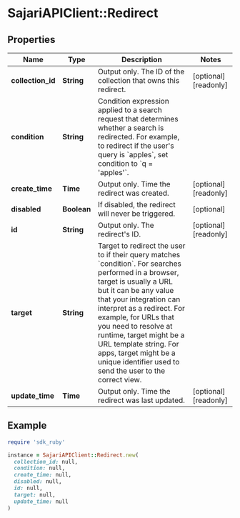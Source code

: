 # SajariAPIClient::Redirect

## Properties

| Name | Type | Description | Notes |
| ---- | ---- | ----------- | ----- |
| **collection_id** | **String** | Output only. The ID of the collection that owns this redirect. | [optional][readonly] |
| **condition** | **String** | Condition expression applied to a search request that determines whether a search is redirected.  For example, to redirect if the user&#39;s query is &#x60;apples&#x60;, set condition to &#x60;q &#x3D; &#39;apples&#39;&#x60;. |  |
| **create_time** | **Time** | Output only. Time the redirect was created. | [optional][readonly] |
| **disabled** | **Boolean** | If disabled, the redirect will never be triggered. | [optional] |
| **id** | **String** | Output only. The redirect&#39;s ID. | [optional][readonly] |
| **target** | **String** | Target to redirect the user to if their query matches &#x60;condition&#x60;.  For searches performed in a browser, target is usually a URL but it can be any value that your integration can interpret as a redirect.  For example, for URLs that you need to resolve at runtime, target might be a URL template string. For apps, target might be a unique identifier used to send the user to the correct view. |  |
| **update_time** | **Time** | Output only. Time the redirect was last updated. | [optional][readonly] |

## Example

```ruby
require 'sdk_ruby'

instance = SajariAPIClient::Redirect.new(
  collection_id: null,
  condition: null,
  create_time: null,
  disabled: null,
  id: null,
  target: null,
  update_time: null
)
```

